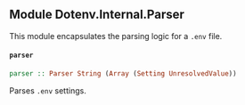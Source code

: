 ## Module Dotenv.Internal.Parser

This module encapsulates the parsing logic for a `.env` file.

#### `parser`

``` purescript
parser :: Parser String (Array (Setting UnresolvedValue))
```

Parses `.env` settings.


